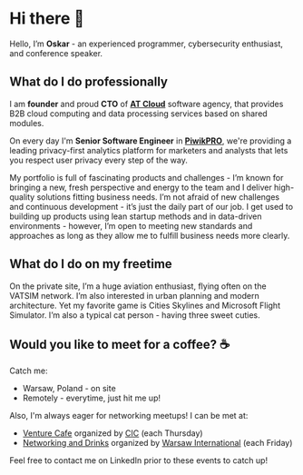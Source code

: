 # Hi there 👋

Hello, I’m __Oskar__ - an experienced programmer, cybersecurity enthusiast, and conference speaker. 

## What do I do professionally
I am **founder** and proud **CTO** of **[AT Cloud](https://www.atcloud.pro)** software agency, that provides B2B cloud computing and data processing services based on shared modules. 

On every day I'm **Senior Software Engineer** in **[PiwikPRO](https://piwik.pro)**, we're providing a leading privacy-first analytics platform for marketers and analysts that lets you respect user privacy every step of the way.

My portfolio is full of fascinating products and challenges - I’m known for bringing a new, fresh perspective and energy to the team and I deliver high-quality solutions fitting business needs.
I’m not afraid of new challenges and continuous development - it’s just the daily part of our job. I get used to building up products using lean startup methods and in data-driven environments - however, I’m open to meeting new standards and approaches as long as they allow me to fulfill business needs more clearly.

## What do I do on my freetime
On the private site, I’m a huge aviation enthusiast, flying often on the VATSIM network. I’m also interested in urban planning and modern architecture. Yet my favorite game is Cities Skylines and Microsoft Flight Simulator. I’m also a typical cat person - having three sweet cuties.

## Would you like to meet for a coffee? ☕️
Catch me:

- Warsaw, Poland - on site
- Remotely - everytime, just hit me up!

Also, I'm always eager for networking meetups! I can be met at:
- [Venture Cafe](https://venturecafewarsaw.org) organized by [CIC](https://cic.com/about/) (each Thursday)
- [Networking and Drinks](https://www.meetup.com/pl-PL/defiwarsaw/) organized by [Warsaw International](https://www.meetup.com/pl-PL/defiwarsaw) (each Friday)

Feel free to contact me on LinkedIn prior to these events to catch up!
